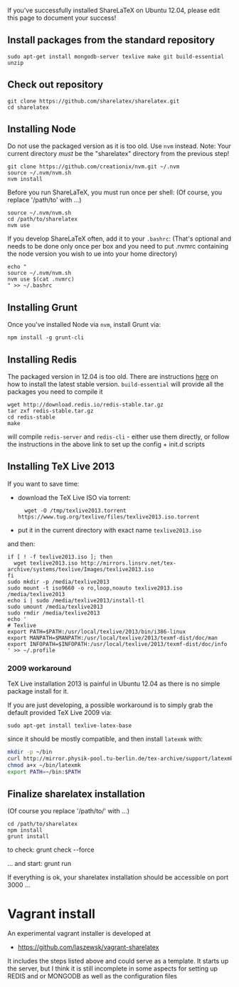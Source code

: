 If you've successfully installed ShareLaTeX on Ubuntu 12.04, please edit this page to document your success!

## Install packages from the standard repository

    sudo apt-get install mongodb-server texlive make git build-essential unzip

## Check out repository

    git clone https://github.com/sharelatex/sharelatex.git
    cd sharelatex

## Installing Node

Do not use the packaged version as it is too old. Use `nvm` instead.
Note: Your current directory _must_ be the "sharelatex" directory from the previous step!

    git clone https://github.com/creationix/nvm.git ~/.nvm
    source ~/.nvm/nvm.sh
    nvm install

Before you run ShareLaTeX, you must run once per shell:
(Of course, you replace '/path/to' with ...)

    source ~/.nvm/nvm.sh
    cd /path/to/sharelatex
    nvm use

If you develop ShareLaTeX often, add it to your `.bashrc`:
(That's optional and needs to be done only once per box and you need to put .nvmrc containing the node version you wish to ue into your home directory)

    echo "
    source ~/.nvm/nvm.sh
    nvm use $(cat .nvmrc)
    " >> ~/.bashrc

## Installing Grunt

Once you've installed Node via `nvm`, install Grunt via:

    npm install -g grunt-cli

## Installing Redis

The packaged version in 12.04 is too old. There are instructions [here](http://redis.io/topics/quickstart) on how to install the latest stable version. `build-essential` will provide all the packages you need to compile it

    wget http://download.redis.io/redis-stable.tar.gz
    tar zxf redis-stable.tar.gz
    cd redis-stable
    make

will compile `redis-server` and `redis-cli` - either use them directly, or follow the instructions in the above link to set up the config + init.d scripts

## Installing TeX Live 2013

If you want to save time:

- download the TeX Live ISO via torrent:

        wget -O /tmp/texlive2013.torrent https://www.tug.org/texlive/files/texlive2013.iso.torrent

- put it in the current directory with exact name `texlive2013.iso`

and then:

    if [ ! -f texlive2013.iso ]; then
      wget texlive2013.iso http://mirrors.linsrv.net/tex-archive/systems/texlive/Images/texlive2013.iso
    fi
    sudo mkdir -p /media/texlive2013
    sudo mount -t iso9660 -o ro,loop,noauto texlive2013.iso /media/texlive2013
    echo i | sudo /media/texlive2013/install-tl
    sudo umount /media/texlive2013
    sudo rmdir /media/texlive2013
    echo '
    # Texlive
    export PATH=$PATH:/usr/local/texlive/2013/bin/i386-linux
    export MANPATH=$MANPATH:/usr/local/texlive/2013/texmf-dist/doc/man
    export INFOPATH=$INFOPATH:/usr/local/texlive/2013/texmf-dist/doc/info
    ' >> ~/.profile

### 2009 workaround

TeX Live installation 2013 is painful in Ubuntu 12.04 as there is no simple package install for it.

If you are just developing, a possible workaround is to simply grab the default provided TeX Live 2009 via:

    sudo apt-get install texlive-latex-base

since it should be mostly compatible, and then install `latexmk` with:

```bash
mkdir -p ~/bin 
curl http://mirror.physik-pool.tu-berlin.de/tex-archive/support/latexmk/latexmk.pl > ~/bin/latexmk
chmod a+x ~/bin/latexmk
export PATH=~/bin:$PATH
```

## Finalize sharelatex installation
(Of course you replace '/path/to/' with ...)

    cd /path/to/sharelatex
    npm install
    grunt install

to check:
    grunt check --force

... and start:
    grunt run

If everything is ok, your sharelatex installation should be accessible on port 3000 ...

# Vagrant install 

An experimental vagrant installer is developed at  

* https://github.com/laszewsk/vagrant-sharelatex

It includes the steps listed above and could serve as a template. It starts up the server, but I think it is still incomplete in some aspects for setting up REDIS and or MONGODB as well as the configuration files